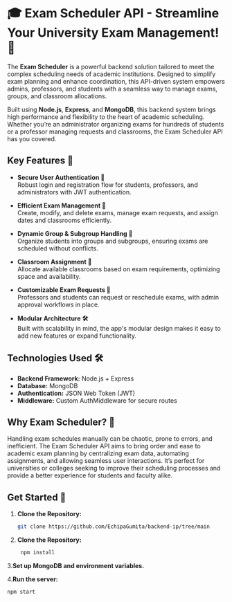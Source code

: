 # 🎓 Exam Scheduler API - Streamline Your University Exam Management! 📅

The **Exam Scheduler** is a powerful backend solution tailored to meet the complex scheduling needs of academic institutions. Designed to simplify exam planning and enhance coordination, this API-driven system empowers admins, professors, and students with a seamless way to manage exams, groups, and classroom allocations.

Built using **Node.js**, **Express**, and **MongoDB**, this backend system brings high performance and flexibility to the heart of academic scheduling. Whether you’re an administrator organizing exams for hundreds of students or a professor managing requests and classrooms, the Exam Scheduler API has you covered.

## Key Features 🚀

- **Secure User Authentication 🔐**  
  Robust login and registration flow for students, professors, and administrators with JWT authentication.

- **Efficient Exam Management 📜**  
  Create, modify, and delete exams, manage exam requests, and assign dates and classrooms efficiently.

- **Dynamic Group & Subgroup Handling 👥**  
  Organize students into groups and subgroups, ensuring exams are scheduled without conflicts.

- **Classroom Assignment 🏫**  
  Allocate available classrooms based on exam requirements, optimizing space and availability.

- **Customizable Exam Requests 📩**  
  Professors and students can request or reschedule exams, with admin approval workflows in place.

- **Modular Architecture 🛠️**  
  Built with scalability in mind, the app's modular design makes it easy to add new features or expand functionality.

## Technologies Used 🛠️

- **Backend Framework:** Node.js + Express
- **Database:** MongoDB
- **Authentication:** JSON Web Token (JWT)
- **Middleware:** Custom AuthMiddleware for secure routes

## Why Exam Scheduler? 🤔

Handling exam schedules manually can be chaotic, prone to errors, and inefficient. The Exam Scheduler API aims to bring order and ease to academic exam planning by centralizing exam data, automating assignments, and allowing seamless user interactions. It’s perfect for universities or colleges seeking to improve their scheduling processes and provide a better experience for students and faculty alike.

## Get Started 🚀

1. **Clone the Repository:**  
   ```bash
   git clone https://github.com/EchipaGumita/backend-ip/tree/main
2. **Clone the Repository:**  
   ```bash
    npm install
3.**Set up MongoDB and environment variables.**

4.**Run the server:**  
  ```bash
  npm start
